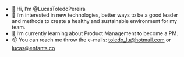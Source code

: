 - 👋  Hi, I’m @LucasToledoPereira
- 👀  I’m interested in new technologies, better ways to be a good leader and methods to create a healthy and sustainable environment for my team.
- 🌱  I’m currently learning about Product Management to become a PM.
- 📫  You can reach me throw the e-mails: toledo_lu@hotmail.com or lucas@enfants.co

<!---
LucasToledoPereira/LucasToledoPereira is a ✨ special ✨ repository because its `README.md` (this file) appears on your GitHub profile.
You can click the Preview link to take a look at your changes.
--->
